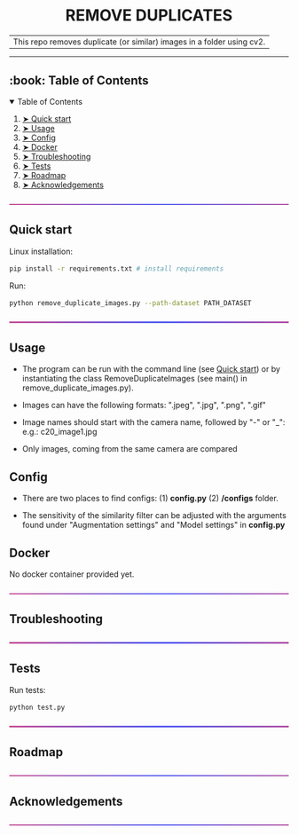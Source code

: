 
<h1 align="center">REMOVE DUPLICATES</h1>



<table  align='center'>
<tr>
<td>
  This repo removes duplicate (or similar) images in a folder using cv2.
</td>
</tr>
</table>


---


<!-- TABLE OF CONTENTS -->
<h2 id="table-of-contents"> :book: Table of Contents</h2>
<p id="getting_started"></p>

<details open="open">
  <summary>Table of Contents</summary>
  <ol>
    <li><a href="#quick_start"> ➤ Quick start</a></li>
    <li><a href="#usage"> ➤ Usage</a></li>
    <li><a href="#config"> ➤ Config</a></li>
    <li><a href="#docker"> ➤ Docker</a></li>
    <li><a href="#troubleshooting"> ➤ Troubleshooting</a></li>
    <li><a href="#tests"> ➤ Tests</a></li>
    <li><a href="#roadmap"> ➤ Roadmap</a></li>
    <li><a href="#acknowledgements"> ➤ Acknowledgements</a></li>
  </ol>
</details> 

![-----------------------------------------------------](docs/readme_images/sep2.png)

## Quick start
<p id="quick_start"></p>

Linux installation:

```sh
pip install -r requirements.txt # install requirements
```

Run:

```sh
python remove_duplicate_images.py --path-dataset PATH_DATASET
```

![-----------------------------------------------------](docs/readme_images/sep2.png)

## Usage
<p id="usage"></p>

- The program can be run with the command line (see <a href="#quick_start"> Quick start</a>) or by instantiating the class RemoveDuplicateImages (see main() in remove_duplicate_images.py).

- Images can have the following formats: ".jpeg", ".jpg", ".png", ".gif" 

- Image names should start with the camera name, followed by "-" or "_": e.g.: c20_image1.jpg

- Only images, coming from the same camera are compared

## Config
<p id="config"></p>

- There are two places to find configs: (1) <strong>config.py</strong> (2) <strong>/configs</strong> folder.

- The sensitivity of the similarity filter can be adjusted with the arguments found under "Augmentation settings" and "Model settings" in <strong>config.py</strong> 

## Docker
<p id="docker"></p>
No docker container provided yet.

![-----------------------------------------------------](docs/readme_images/sep2.png)

## Troubleshooting
<p id="troubleshooting"></p>

![-----------------------------------------------------](docs/readme_images/sep2.png)

## Tests
<p id="tests"></p>

Run tests:

```sh
python test.py
```


![-----------------------------------------------------](docs/readme_images/sep2.png)

## Roadmap
<p id="roadmap"></p>


![-----------------------------------------------------](docs/readme_images/sep2.png)


## Acknowledgements
<p id="acknowledgements"></p>

![-----------------------------------------------------](docs/readme_images/sep2.png)